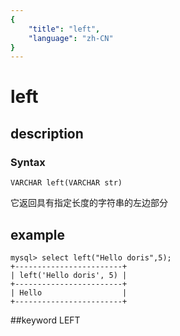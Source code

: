 ```yaml
---
{
    "title": "left",
    "language": "zh-CN"
}
---
```


# left
## description
### Syntax

`VARCHAR left(VARCHAR str)`


它返回具有指定长度的字符串的左边部分

## example

```
mysql> select left("Hello doris",5);
+------------------------+
| left('Hello doris', 5) |
+------------------------+
| Hello                  |
+------------------------+
```
##keyword
LEFT
